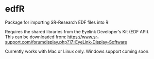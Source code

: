 # edfR
Package for importing SR-Research EDF files into R

Requires the shared libraries from the Eyelink Developer's Kit (EDF API).
This can be downloaded from: https://www.sr-support.com/forumdisplay.php?17-EyeLink-Display-Software

Currently works with Mac or Linux only. Windows support coming soon.
